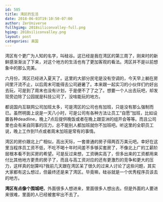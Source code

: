 ```yaml
---
id: 585
title: 湾区的生活
date: 2018-06-03T19:10:50-07:00
author: ZerUniverse
fullhgimg: 2018siliconvalley-full.png
hgimg: 2018siliconvalley.png
layout: post
categories: 美国
---
```


湾区有个更广为人知的名字，叫硅谷。这已经是我在湾区的第三周了，刚来时的新鲜感渐渐淡了下来，对这个地方的生活也有了更加客观的看法。湾区并不是以前想象中的那么完美<!--more-->。

六月份，湾区已经进入夏天了。这里的大部分民宅是没有空调的，今天早上躺在房间里汗流不止，以后周末可能得去公司避暑了。本来跟一起实习的小伙伴们约好出去玩，可是到了周末也没有计划，于是便不了了之了。想要一个人出去玩吧，却发现旁边除了公园就是科技公司了，没啥能玩的地方。

都说国内互联网公司加班太多，可是湾区的公司也有加班，只是没有那么强制而已。虽然明面上说是一天八小时，可是公司有各种方法让员工“自愿”加班，比如设置各种deadline，晚上7点后提供晚饭或者在晚上跟亚洲的组开会等等。而且公司里也会有来自同事的压力，总不能别人都加班就你不加班吧。听这里的全职员工说，晚上工作到11点或者周末加班是常有的事情。

湾区的房价跟北上广相似，高出天际，一套普通的房子得两百万美元吧。幸好在这里当程序员工资不低，不吃不喝十年时间差不多够买套房了，不像北上广的工薪阶层根本看不到买房的希望。可是反过来想，工资确实高了，但多出来的工资都用来付比其他地方更贵的房子了，而且与高工资对应的还有更激烈的竞争和更大的压力，这样真的划算吗?我前几天跟在湾区呆了很久的过来人讨论了这些问题，其实大家都有这么想过，但最终还是来了湾区。毕竟嘛，硅谷就是一个优秀程序员该去的地方。

**湾区有点像个围城吧**，外面很多人想进来，里面很多人想出去。但是外面的人要进来很难，里面的人已经被套牢出不去了。